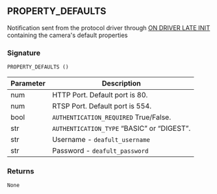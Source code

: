 ## PROPERTY\_DEFAULTS

Notification sent from the protocol driver through [ON DRIVER LATE INIT][1] containing the camera's default properties


### Signature

`PROPERTY_DEFAULTS ()`


| Parameter | Description |
| --- | --- |
| num | HTTP Port. Default port is 80. |
| num | RTSP Port. Default port is 554. |
| bool | `AUTHENTICATION_REQUIRED`  True/False. |
| str | `AUTHENTICATION_TYPE`  “BASIC” or “DIGEST”. |
| str | Username - `deafult_username` |
| str | Password - `deafult_password` |


### Returns

`None`

[1]:	https://snap-one.github.io/docs-driverworks-api/#miscellaneous-interface-ondriverlateinit
